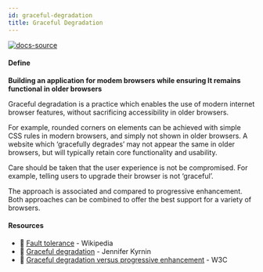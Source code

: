 ```yaml
---
id: graceful-degradation
title: Graceful Degradation
---
```


[![docs-source](https://img.shields.io/badge/SRC-UX%20Companion-blue)](https://play.google.com/store/apps/details?id=com.cyberduck.uxcompanion)

#### Define

**Building an application for modem browsers while ensuring It remains functional in older browsers**

Graceful degradation is a practice which enables the use of modern internet browser features, without sacrificing accessibility in older browsers.

For example, rounded corners on elements can be achieved with simple CSS rules in modern browsers, and simply not shown in older browsers. A website which ‘gracefully degrades’ may not appear the same in older browsers, but will typically retain core functionality and usability.

Care should be taken that the user experience is not be compromised. For example, telling users to upgrade their browser is not ‘graceful’.

The approach is associated and compared to progressive enhancement. Both approaches can be combined to offer the best support for a variety of browsers.

#### Resources

* 📃 [Fault tolerance](https://amanmittal.me) - Wikipedia
* 📃 [Graceful degradation](https://amanmittal.me) - Jennifer Kyrnin
* 📃 [Graceful degradation versus progressive enhancement](https://amanmittal.me) - W3C